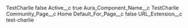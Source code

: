 <?xml version="1.0" encoding="UTF-8"?>
<CustomMetadata xmlns="http://soap.sforce.com/2006/04/metadata" xmlns:xsi="http://www.w3.org/2001/XMLSchema-instance" xmlns:xsd="http://www.w3.org/2001/XMLSchema">
    <label>TestCharlie</label>
    <protected>false</protected>
    <values>
        <field>Active__c</field>
        <value xsi:type="xsd:boolean">true</value>
    </values>
    <values>
        <field>Aura_Component_Name__c</field>
        <value xsi:type="xsd:string">TestCharlie</value>
    </values>
    <values>
        <field>Community_Page__c</field>
        <value xsi:type="xsd:string">Home</value>
    </values>
    <values>
        <field>Default_For_Page__c</field>
        <value xsi:type="xsd:boolean">false</value>
    </values>
    <values>
        <field>URL_Extension__c</field>
        <value xsi:type="xsd:string">test-charlie</value>
    </values>
</CustomMetadata>
